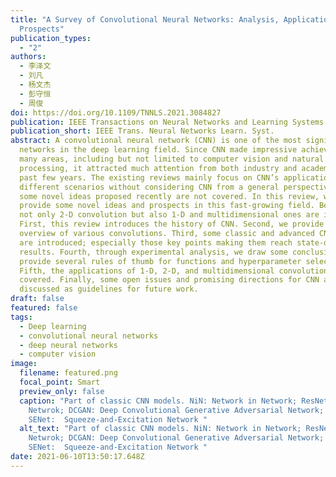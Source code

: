 ```yaml
---
title: "A Survey of Convolutional Neural Networks: Analysis, Applications, and
  Prospects"
publication_types:
  - "2"
authors:
  - 李泽文
  - 刘凡
  - 杨文杰
  - 彭守恒
  - 周俊
doi: https://doi.org/10.1109/TNNLS.2021.3084827
publication: IEEE Transactions on Neural Networks and Learning Systems
publication_short: IEEE Trans. Neural Networks Learn. Syst.
abstract: A convolutional neural network (CNN) is one of the most significant
  networks in the deep learning field. Since CNN made impressive achievements in
  many areas, including but not limited to computer vision and natural language
  processing, it attracted much attention from both industry and academia in the
  past few years. The existing reviews mainly focus on CNN’s applications in
  different scenarios without considering CNN from a general perspective, and
  some novel ideas proposed recently are not covered. In this review, we aim to
  provide some novel ideas and prospects in this fast-growing field. Besides,
  not only 2-D convolution but also 1-D and multidimensional ones are involved.
  First, this review introduces the history of CNN. Second, we provide an
  overview of various convolutions. Third, some classic and advanced CNN models
  are introduced; especially those key points making them reach state-of-the-art
  results. Fourth, through experimental analysis, we draw some conclusions and
  provide several rules of thumb for functions and hyperparameter selection.
  Fifth, the applications of 1-D, 2-D, and multidimensional convolution are
  covered. Finally, some open issues and promising directions for CNN are
  discussed as guidelines for future work.
draft: false
featured: false
tags:
  - Deep learning
  - convolutional neural networks
  - deep neural networks
  - computer vision
image:
  filename: featured.png
  focal_point: Smart
  preview_only: false
  caption: "Part of classic CNN models. NiN: Network in Network; ResNet: Residual
    Netwrok; DCGAN: Deep Convolutional Generative Adversarial Network;
    SENet:  Squeeze-and-Excitation Network "
  alt_text: "Part of classic CNN models. NiN: Network in Network; ResNet: Residual
    Netwrok; DCGAN: Deep Convolutional Generative Adversarial Network;
    SENet:  Squeeze-and-Excitation Network "
date: 2021-06-10T13:50:17.648Z
---
```

